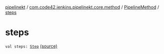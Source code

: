 [pipelinekt](../../index.md) / [com.code42.jenkins.pipelinekt.core.method](../index.md) / [PipelineMethod](index.md) / [steps](./steps.md)

# steps

`val steps: `[`Step`](../../com.code42.jenkins.pipelinekt.core.step/-step/index.md) [(source)](https://github.com/code42/pipelinekt/tree/master/core/src/main/kotlin/com/code42/jenkins/pipelinekt/core/method/PipelineMethod.kt#L9)